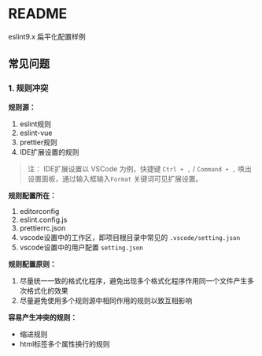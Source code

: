 # README

eslint9.x 扁平化配置样例

## 常见问题

### 1. 规则冲突

**规则源：**

1. eslint规则
2. eslint-vue
3. prettier规则
4. IDE扩展设置的规则

> 注： IDE扩展设置以 VSCode 为例，快捷键 `Ctrl + ,` / `Command + ,` 唤出设置面板，通过输入框输入`Format` 关键词可见扩展设置。

**规则配置所在：**

1. editorconfig
2. eslint.config.js
3. prettierrc.json
4. vscode设置中的工作区，即项目根目录中常见的 `.vscode/setting.json`
5. vscode设置中的用户配置 `setting.json`

**规则配置原则：**

1. 尽量统一一致的格式化程序，避免出现多个格式化程序作用同一个文件产生多次格式化的效果
2. 尽量避免使用多个规则源中相同作用的规则以致互相影响


**容易产生冲突的规则：**

- 缩进规则
- html标签多个属性换行的规则

